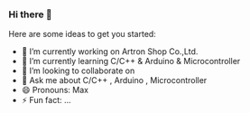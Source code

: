 ### Hi there 👋

Here are some ideas to get you started:

- 🔭 I’m currently working on Artron Shop Co.,Ltd.
- 🌱 I’m currently learning C/C++ & Arduino & Microcontroller
- 👯 I’m looking to collaborate on 
- 💬 Ask me about C/C++ , Arduino , Microcontroller
- 😄 Pronouns: Max
- ⚡ Fun fact: ...
